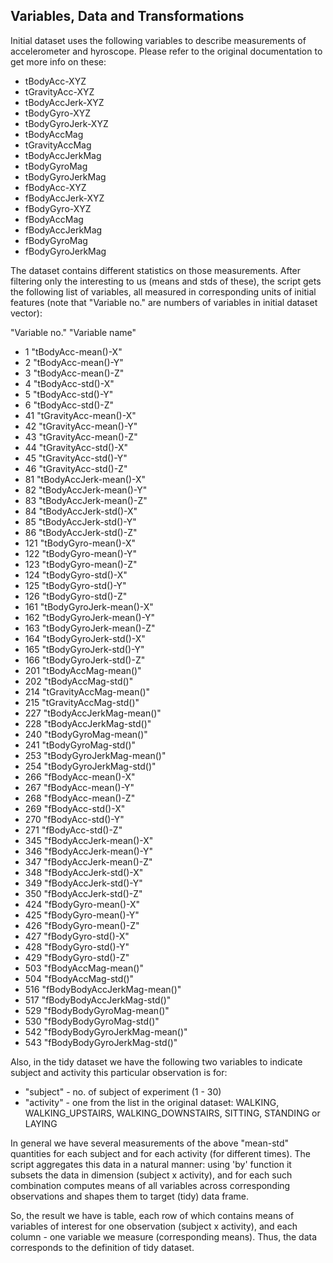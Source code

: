 Variables, Data and Transformations
-----------------------------------

Initial dataset uses the following variables to describe measurements
of accelerometer and hyroscope. Please refer to the original documentation
to get more info on these:

* tBodyAcc-XYZ
* tGravityAcc-XYZ
* tBodyAccJerk-XYZ
* tBodyGyro-XYZ
* tBodyGyroJerk-XYZ
* tBodyAccMag
* tGravityAccMag
* tBodyAccJerkMag
* tBodyGyroMag
* tBodyGyroJerkMag
* fBodyAcc-XYZ
* fBodyAccJerk-XYZ
* fBodyGyro-XYZ
* fBodyAccMag
* fBodyAccJerkMag
* fBodyGyroMag
* fBodyGyroJerkMag

The dataset contains different statistics on those measurements.
After filtering only the interesting to us (means and stds of these),
the script gets the following list of variables, all measured in
corresponding units of initial features (note that "Variable no." are
numbers of variables in initial dataset vector):

"Variable no." "Variable name"

* 1 "tBodyAcc-mean()-X"
* 2 "tBodyAcc-mean()-Y"
* 3 "tBodyAcc-mean()-Z"
* 4 "tBodyAcc-std()-X"
* 5 "tBodyAcc-std()-Y"
* 6 "tBodyAcc-std()-Z"
* 41 "tGravityAcc-mean()-X"
* 42 "tGravityAcc-mean()-Y"
* 43 "tGravityAcc-mean()-Z"
* 44 "tGravityAcc-std()-X"
* 45 "tGravityAcc-std()-Y"
* 46 "tGravityAcc-std()-Z"
* 81 "tBodyAccJerk-mean()-X"
* 82 "tBodyAccJerk-mean()-Y"
* 83 "tBodyAccJerk-mean()-Z"
* 84 "tBodyAccJerk-std()-X"
* 85 "tBodyAccJerk-std()-Y"
* 86 "tBodyAccJerk-std()-Z"
* 121 "tBodyGyro-mean()-X"
* 122 "tBodyGyro-mean()-Y"
* 123 "tBodyGyro-mean()-Z"
* 124 "tBodyGyro-std()-X"
* 125 "tBodyGyro-std()-Y"
* 126 "tBodyGyro-std()-Z"
* 161 "tBodyGyroJerk-mean()-X"
* 162 "tBodyGyroJerk-mean()-Y"
* 163 "tBodyGyroJerk-mean()-Z"
* 164 "tBodyGyroJerk-std()-X"
* 165 "tBodyGyroJerk-std()-Y"
* 166 "tBodyGyroJerk-std()-Z"
* 201 "tBodyAccMag-mean()"
* 202 "tBodyAccMag-std()"
* 214 "tGravityAccMag-mean()"
* 215 "tGravityAccMag-std()"
* 227 "tBodyAccJerkMag-mean()"
* 228 "tBodyAccJerkMag-std()"
* 240 "tBodyGyroMag-mean()"
* 241 "tBodyGyroMag-std()"
* 253 "tBodyGyroJerkMag-mean()"
* 254 "tBodyGyroJerkMag-std()"
* 266 "fBodyAcc-mean()-X"
* 267 "fBodyAcc-mean()-Y"
* 268 "fBodyAcc-mean()-Z"
* 269 "fBodyAcc-std()-X"
* 270 "fBodyAcc-std()-Y"
* 271 "fBodyAcc-std()-Z"
* 345 "fBodyAccJerk-mean()-X"
* 346 "fBodyAccJerk-mean()-Y"
* 347 "fBodyAccJerk-mean()-Z"
* 348 "fBodyAccJerk-std()-X"
* 349 "fBodyAccJerk-std()-Y"
* 350 "fBodyAccJerk-std()-Z"
* 424 "fBodyGyro-mean()-X"
* 425 "fBodyGyro-mean()-Y"
* 426 "fBodyGyro-mean()-Z"
* 427 "fBodyGyro-std()-X"
* 428 "fBodyGyro-std()-Y"
* 429 "fBodyGyro-std()-Z"
* 503 "fBodyAccMag-mean()"
* 504 "fBodyAccMag-std()"
* 516 "fBodyBodyAccJerkMag-mean()"
* 517 "fBodyBodyAccJerkMag-std()"
* 529 "fBodyBodyGyroMag-mean()"
* 530 "fBodyBodyGyroMag-std()"
* 542 "fBodyBodyGyroJerkMag-mean()"
* 543 "fBodyBodyGyroJerkMag-std()"

Also, in the tidy dataset we have the following two variables to indicate
subject and activity this particular observation is for:

* "subject" - no. of subject of experiment (1 - 30)
* "activity" - one from the list in the original dataset: WALKING, WALKING_UPSTAIRS,
WALKING_DOWNSTAIRS, SITTING, STANDING or LAYING

In general we have several measurements of the above "mean-std" quantities for each
subject and for each activity (for different times). 
The script aggregates this data in a natural manner: using 'by' function
it subsets the data in dimension (subject x activity), and for each such
combination computes means of all variables across corresponding observations
and shapes them to target (tidy) data frame.

So, the result we have is table, each row of which contains means of
variables of interest for one observation (subject x activity), and each
column - one variable we measure (corresponding means). Thus, the data
corresponds to the definition of tidy dataset.
